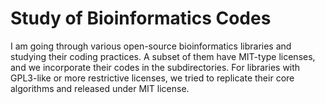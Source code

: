 # Study of Bioinformatics Codes

I am going through various open-source bioinformatics libraries and studying their
coding practices.  A subset of them have MIT-type licenses, and we incorporate
their codes in the subdirectories. For libraries with GPL3-like or more restrictive
licenses, we tried to replicate their core algorithms and released under MIT license.

